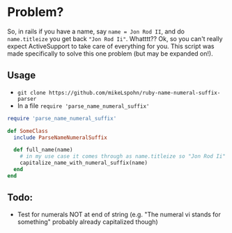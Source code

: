 # Problem?
So, in rails if you have a name, say `name = Jon Rod II`, and do `name.titleize` you get back `"Jon Rod Ii"`. Whatttt??
Ok, so you can't really expect ActiveSupport to take care of everything for you. This script was made specifically
to solve this one problem (but may be expanded on!).

## Usage
  * `git clone https://github.com/mikeLspohn/ruby-name-numeral-suffix-parser`
  * In a file `require 'parse_name_numeral_suffix'`

```ruby
require 'parse_name_numeral_suffix'

def SomeClass
  include ParseNameNumeralSuffix

  def full_name(name)
    # in my use case it comes through as name.titleize so "Jon Rod Ii"
    capitalize_name_with_numeral_suffix(name)
  end
end
```

## Todo:
  * Test for numerals NOT at end of string (e.g. "The numeral vi stands for something" probably already capitalized though)
  
